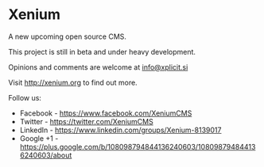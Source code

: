 Xenium
======

A new upcoming open source CMS.

This project is still in beta and under heavy development.

Opinions and comments are welcome at info@xplicit.si

Visit http://xenium.org to find out more.

Follow us:
 - Facebook - https://www.facebook.com/XeniumCMS
 - Twitter - https://twitter.com/XeniumCMS
 - LinkedIn - https://www.linkedin.com/groups/Xenium-8139017
 - Google +1 - https://plus.google.com/b/108098794844136240603/108098794844136240603/about
